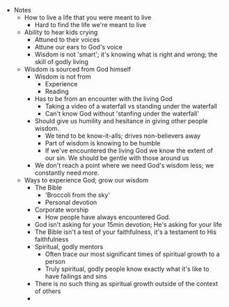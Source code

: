 - Notes
	- How to live a life that you were meant to live
		- Hard to find the life we're meant to live
	- Ability to hear kids crying
		- Attuned to their voices
		- Attune our ears to God's voice
		- Wisdom is not 'smart'; it's knowing what is right and wrong; the skill of godly living
	- Wisdom is sourced from God himself
		- Wisdom is not from
			- Experience
			- Reading
		- Has to be from an encounter with the living God
			- Taking a video of a waterfall vs standing under the waterfall
			- Can't know God without 'stanfing under the waterfall'
		- Should give us humility and hesitance in giving other people wisdom.
			- We tend to be know-it-alls; drives non-believers away
			- Part of wisdom is knowing to be humble
			- If we've encountered the living God we know the extent of our sin. We should be gentle with those around us
		- We don't reach a point where we need God's wisdom less; we constantly need more.
	- Ways to experience God; grow our wisdom
		- The Bible
			- 'Broccoli from the sky'
			- Personal devotion
		- Corporate worship
			- How people have always encountered God.
		- God isn't asking for your 15min devotion; He's asking for your life
		- The Bible isn't a test of your faithfulness, it's a testament to His faithfulness
		- Spiritual, godly mentors
			- Often trace our most significant times of spiritual growth to a person
			- Truly spiritual, godly people know exactly what it's like to have failings and sins
		- There is no such thing as spiritual growth outside of the context of others
		-